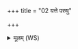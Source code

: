 +++
title = "02 यत्ते परुषु"

+++
<details><summary>मूलम् (WS)</summary>

यत्ते परुषु दौर्भाग्यं मांसे अस्थिषु मज्जसु ।  
अयं तद् विश्वभेषजो ऽपामार्गो ऽप लुम्पतु ॥ २ ॥
</details>
